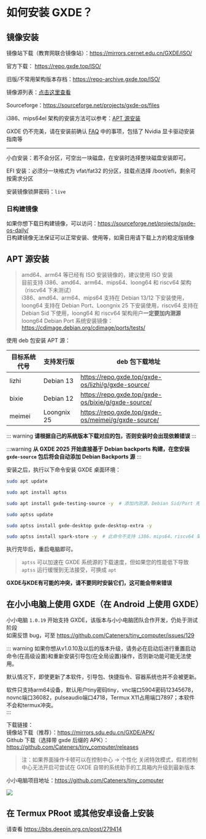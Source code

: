 # 如何安装 GXDE？

## 镜像安装



镜像站下载（教育网联合镜像站）：https://mirrors.cernet.edu.cn/GXDE/ISO/

官方下载： https://repo.gxde.top/ISO/

旧版/不常用架构版本存档：https://repo-archive.gxde.top/ISO/

镜像源列表：[点击这里查看](mirrors.md)

Sourceforge：https://sourceforge.net/projects/gxde-os/files


i386、mips64el 架构的安装方法可以参考：[APT 源安装](#apt-源安装)

GXDE 仍不完美，请在安装前确认 [FAQ](faq.md) 中的事项，包括了 Nvidia 显卡驱动安装指南等

---

小白安装：若不会分区，可空出一块磁盘，在安装时选择整块磁盘安装即可。

EFI 安装：必须分一块格式为 vfat/fat32 的分区，挂载点选择 /boot/efi，剩余可按需求分区  

安装镜像锁屏密码：`live`  

### 日构建镜像
如果你想下载日构建镜像，可以访问：https://sourceforge.net/projects/gxde-os-daily/  
日构建镜像无法保证可以正常安装、使用等，如需日用请下载上方的稳定版镜像  


## APT 源安装
> amd64、arm64 等已经有 ISO 安装镜像的，建议使用 ISO 安装  
> 目前支持 i386、amd64、arm64、mips64、loong64 和 riscv64 架构（riscv64 下未测试）   
> i386、amd64、arm64、mips64 支持在 Debian 13/12 下安装使用，loong64 支持在 Debian Port、Loongnix 25 下安装使用，riscv64 支持在 Debian Sid 下使用，loong64 和 riscv64 架构用户**一定要加内测源**    
> loong64 Debian Port 系统安装镜像：https://cdimage.debian.org/cdimage/ports/tests/


使用 deb 包安装 APT 源：

| 目标系统代号 | 支持发行版 | deb 包下载地址 |
| --- | --- | --- |
| lizhi | Debian 13 | https://repo.gxde.top/gxde-os/lizhi/g/gxde-source/ |
| bixie | Debian 12 | https://repo.gxde.top/gxde-os/bixie/g/gxde-source/ |
| meimei | Loongnix 25 | https://repo.gxde.top/gxde-os/meimei/g/gxde-source/ |

::: warning
**请根据自己的系统版本下载对应的包，否则安装时会出现依赖错误**
:::

:::warning
**从 GXDE 2025 开始直接基于 Debian backports 构建，在您安装 `gxde-source` 包后将会自动添加 Debian Backports 源**
:::

安装之后，执行以下命令安装 GXDE 桌面环境：

```bash
sudo apt update

sudo apt install aptss

sudo apt install gxde-testing-source -y  # 添加内测源，Debian Sid/Port 用户一定要用，amd64、mips64、i386、arm64 和 Loongnix 25 用户可忽略

sudo aptss update

sudo aptss install gxde-desktop gxde-desktop-extra -y

sudo aptss install spark-store -y  # 此命令不支持 i386、mips64、riscv64 架构用户

```

执行完毕后，重启电脑即可。

> `aptss` 可以加速在 GXDE 系统源的下载速度，但如果您的性能低下导致 `aptss` 运行缓慢到无法接受，可换成 `apt`

**GXDE与KDE有可能的冲突，请不要同时安装它们，这可能会带来错误**


## 在小小电脑上使用 GXDE（在 Android 上使用 GXDE）
小小电脑 `1.0.19` 开始支持 GXDE，该版本与小小电脑团队合作开发，仍处于测试阶段  
如需反馈 bug，可至 https://github.com/Cateners/tiny_computer/issues/129  

::: warning
如果你想从v1.0.10及以后的版本升级，请务必在启动后进行重置启动命令(在高级设置)和重新安装引导包(在全局设置)操作，否则新功能可能无法使用。  

默认情况下，即使更新了本软件，引导包、快捷指令、容器系统也并不会被更新。  

软件只支持arm64设备，默认用户tiny密码tiny，vnc端口5904密码12345678，novnc端口36082，pulseaudio端口4718，Termux X11占用端口7897；本软件不会和termux冲突。  
:::

下载链接：  
镜像站下载（推荐）：https://mirrors.sdu.edu.cn/GXDE/APK/   
Github 下载（选择带 gxde 后缀的 APK）：https://github.com/Cateners/tiny_computer/releases

> 注：如果界面操作卡顿可以在控制中心 -> 个性化 关闭特效模式，假若控制中心无法开启可尝试在 GXDE 自带的系统助手的工具箱内升级到最新版本

小小电脑项目地址：https://github.com/Cateners/tiny_computer  

![](/tiny-computer.jpg)

## 在 Termux PRoot 或其他安卓设备上安装

请查看 https://bbs.deepin.org.cn/post/279414
